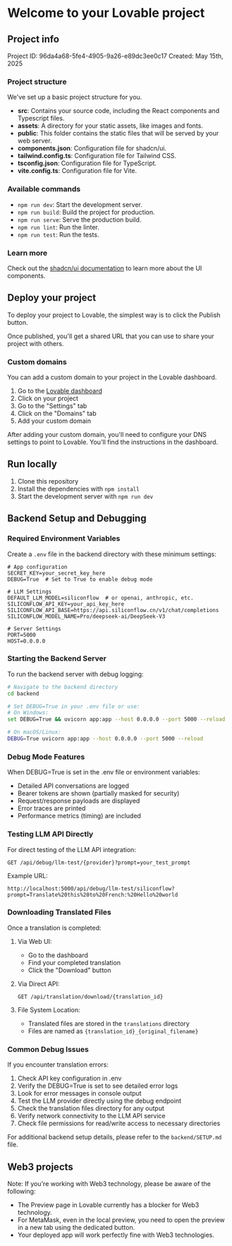 
# Welcome to your Lovable project

## Project info

Project ID: 96da4a68-5fe4-4905-9a26-e89dc3ee0c17
Created: May 15th, 2025

### Project structure

We've set up a basic project structure for you.

- **src**: Contains your source code, including the React components and Typescript files.
- **assets**: A directory for your static assets, like images and fonts.
- **public**: This folder contains the static files that will be served by your web server.
- **components.json**: Configuration file for shadcn/ui.
- **tailwind.config.ts**: Configuration file for Tailwind CSS.
- **tsconfig.json**: Configuration file for TypeScript.
- **vite.config.ts**: Configuration file for Vite.

### Available commands

- `npm run dev`: Start the development server.
- `npm run build`: Build the project for production.
- `npm run serve`: Serve the production build.
- `npm run lint`: Run the linter.
- `npm run test`: Run the tests.

### Learn more

Check out the [shadcn/ui documentation](https://ui.shadcn.com/docs) to learn more about the UI components.

## Deploy your project

To deploy your project to Lovable, the simplest way is to click the Publish button.

Once published, you'll get a shared URL that you can use to share your project with others.

### Custom domains

You can add a custom domain to your project in the Lovable dashboard.

1. Go to the [Lovable dashboard](https://app.lovable.dev/projects)
2. Click on your project
3. Go to the "Settings" tab
4. Click on the "Domains" tab
5. Add your custom domain

After adding your custom domain, you'll need to configure your DNS settings to point to Lovable. You'll find the instructions in the dashboard.

## Run locally

1. Clone this repository
2. Install the dependencies with `npm install`
3. Start the development server with `npm run dev`

## Backend Setup and Debugging

### Required Environment Variables

Create a `.env` file in the backend directory with these minimum settings:
```
# App configuration
SECRET_KEY=your_secret_key_here
DEBUG=True  # Set to True to enable debug mode

# LLM Settings
DEFAULT_LLM_MODEL=siliconflow  # or openai, anthropic, etc.
SILICONFLOW_API_KEY=your_api_key_here
SILICONFLOW_API_BASE=https://api.siliconflow.cn/v1/chat/completions
SILICONFLOW_MODEL_NAME=Pro/deepseek-ai/DeepSeek-V3

# Server Settings
PORT=5000
HOST=0.0.0.0
```

### Starting the Backend Server

To run the backend server with debug logging:

```sh
# Navigate to the backend directory
cd backend

# Set DEBUG=True in your .env file or use:
# On Windows:
set DEBUG=True && uvicorn app:app --host 0.0.0.0 --port 5000 --reload

# On macOS/Linux:
DEBUG=True uvicorn app:app --host 0.0.0.0 --port 5000 --reload
```

### Debug Mode Features

When DEBUG=True is set in the .env file or environment variables:
- Detailed API conversations are logged
- Bearer tokens are shown (partially masked for security)
- Request/response payloads are displayed
- Error traces are printed
- Performance metrics (timing) are included

### Testing LLM API Directly

For direct testing of the LLM API integration:
```
GET /api/debug/llm-test/{provider}?prompt=your_test_prompt
```

Example URL:
```
http://localhost:5000/api/debug/llm-test/siliconflow?prompt=Translate%20this%20to%20French:%20Hello%20world
```

### Downloading Translated Files

Once a translation is completed:

1. Via Web UI:
   - Go to the dashboard
   - Find your completed translation
   - Click the "Download" button

2. Via Direct API:
   ```
   GET /api/translation/download/{translation_id}
   ```

3. File System Location:
   - Translated files are stored in the `translations` directory
   - Files are named as `{translation_id}_{original_filename}`

### Common Debug Issues

If you encounter translation errors:

1. Check API key configuration in .env
2. Verify the DEBUG=True is set to see detailed error logs
3. Look for error messages in console output
4. Test the LLM provider directly using the debug endpoint
5. Check the translation files directory for any output
6. Verify network connectivity to the LLM API service
7. Check file permissions for read/write access to necessary directories

For additional backend setup details, please refer to the `backend/SETUP.md` file.

## Web3 projects

Note: If you're working with Web3 technology, please be aware of the following:

- The Preview page in Lovable currently has a blocker for Web3 technology.
- For MetaMask, even in the local preview, you need to open the preview in a new tab using the dedicated button.
- Your deployed app will work perfectly fine with Web3 technologies.
